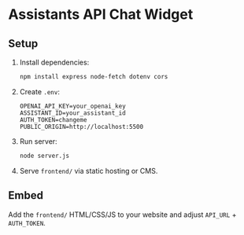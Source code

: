# Assistants API Chat Widget

## Setup
1. Install dependencies:
   ```bash
   npm install express node-fetch dotenv cors
   ```
2. Create `.env`:
   ```env
   OPENAI_API_KEY=your_openai_key
   ASSISTANT_ID=your_assistant_id
   AUTH_TOKEN=changeme
   PUBLIC_ORIGIN=http://localhost:5500
   ```
3. Run server:
   ```bash
   node server.js
   ```
4. Serve `frontend/` via static hosting or CMS.

## Embed
Add the `frontend/` HTML/CSS/JS to your website and adjust `API_URL` + `AUTH_TOKEN`.

